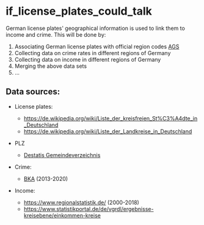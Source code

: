 # if_license_plates_could_talk

German license plates' geographical information is used to link them to income and crime. This will be done by:

1. Associating German license plates with official region codes [AGS](https://de.wikipedia.org/wiki/Amtlicher_Gemeindeschl%C3%BCssel)
2. Collecting data on crime rates in different regions of Germany
3. Collecting data on income in different regions of Germany
4. Merging the above data sets
5. ...

## Data sources:

- License plates:
    - https://de.wikipedia.org/wiki/Liste_der_kreisfreien_St%C3%A4dte_in_Deutschland
    - https://de.wikipedia.org/wiki/Liste_der_Landkreise_in_Deutschland
- PLZ
    - [Destatis Gemeindeverzeichnis](https://www.destatis.de/DE/Themen/Laender-Regionen/Regionales/Gemeindeverzeichnis/Administrativ/Archiv/GVAuszugQ/AuszugGV2QAktuell.html;jsessionid=8274FBC848E650875A15A3184CC48E06.live732)
- Crime:
    - [BKA](https://www.bka.de/DE/AktuelleInformationen/StatistikenLagebilder/PolizeilicheKriminalstatistik/PKS2017/BKATabellen/bkaTabellenLaenderKreiseStaedteFaelle.html) (2013-2020)

- Income:
    - https://www.regionalstatistik.de/ (2000-2018)
    - https://www.statistikportal.de/de/vgrdl/ergebnisse-kreisebene/einkommen-kreise
